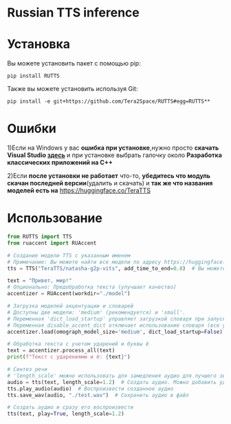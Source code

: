 # Russian TTS inference
# Установка
Вы можете установить пакет с помощью pip:
```
pip install RUTTS
```
Также вы можете установить используя Git:
```
pip install -e git+https://github.com/Tera2Space/RUTTS#egg=RUTTS**
```
# Ошибки
1)Если на Windows у вас **ошибка при установке**,нужно просто **скачать Visual Studio [здесь](https://visualstudio.microsoft.com/ru/thank-you-downloading-visual-studio/?sku=Community&channel=Release&version=VS2022&source=VSLandingPage&cid=2030&passive=false)** и при установке выбрать галочку около **Разработка классических приложений на С++**

2)Если **после установки не работает** что-то, **убедитесь что модуль скачан последней версии**(удалить и скачать) и **так же что названия моделей есть на** https://huggingface.co/TeraTTS
# Использование

```python  
from RUTTS import TTS
from ruaccent import RUAccent

# Создание модели TTS с указанным именем
# Примечание: Вы можете найти все модели по адресу https://huggingface.co/TeraTTS, включая модель GLADOS
tts = TTS("TeraTTS/natasha-g2p-vits", add_time_to_end=0.8)  # Вы можете настроить 'add_time_to_end' для продолжительности аудио

text = "Привет, мир!"
# Опционально: Предобработка текста (улучшает качество)
accentizer = RUAccent(workdir="./model")

# Загрузка моделей акцентуации и словарей
# Доступны две модели: 'medium' (рекомендуется) и 'small'.
# Переменная 'dict_load_startup' управляет загрузкой словаря при запуске (больше памяти) или загрузкой его по мере необходимости во время выполнения (экономия памяти, но медленнее).
# Переменная disable_accent_dict отключает использование словаря (все ударения расставляет нейросеть). Данная функция экономит ОЗУ, по скорости работы сопоставима со всем словарём в ОЗУ.
accentizer.load(omograph_model_size='medium', dict_load_startup=False)

# Обработка текста с учетом ударений и буквы ё
text = accentizer.process_all(text)
print(f"Текст с ударениями и ё: {text}")

# Синтез речи
# 'length_scale' можно использовать для замедления аудио для лучшего звучания (по умолчанию 1.2, указано здесь для примера)
audio = tts(text, length_scale=1.2)  # Создать аудио. Можно добавить ударения, используя '+'
tts.play_audio(audio)  # Воспроизвести созданное аудио
tts.save_wav(audio, "./test.wav")  # Сохранить аудио в файл

# Создать аудио и сразу его воспроизвести
tts(text, play=True, length_scale=1.2)

```
